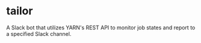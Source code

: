 # tailor
A Slack bot that utilizes YARN's REST API to monitor job states and report to a specified Slack channel.
